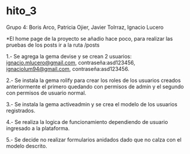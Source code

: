 # hito_3

Grupo 4: Boris Arco, Patricia Ojier, Javier Tolrraz, Ignacio Lucero

*El home page de la proyecto se añadio hace poco, para realizar las pruebas de los posts ir a la ruta /posts

1.- Se agrega la gema devise y se crean 2 usuarios: ignacio.mlucero@gmail.com, contraseña:asd123456, ignaciolum94@gmail.com, contraseña:asd123456. 

2.- Se instala la gema rolify para crear los roles de los usuarios creados anteriormente el primero quedando con permisos de admin y el segundo con permisos de usuario normal.

3.- Se instala la gema activeadmin y se crea el modelo de los usuarios registrados.

4.- Se realiza la logica de funcionamiento dependiendo de usuario ingresado a la plataforma.

5.- Se decide no realizar formularios anidados dado que no calza con el modelo descrito. 

